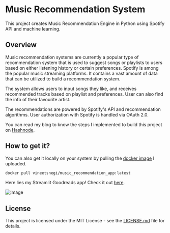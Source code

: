 # Music Recommendation System

This project creates Music Recommendation Engine in Python using Spotify API and machine learning.


## Overview

Music recommendation systems are currently a popular type of recommendation system that is used to suggest songs or playlists to users based on either listening history or certain preferences.
Spotify is among the popular music streaming platforms. It contains a vast amount of data that can be utilized to build a recommendation system.

The system allows users to input songs they like, and receives recommended tracks based on playlist and preferences.
User can also find the info of their favourite artist.

The recommendations are powered by Spotify's API and recommendation algorithms. User authorization with Spotify is handled via OAuth 2.0.

You can read my blog to know the steps I implemented to build this project on [Hashnode](https://vineetsnegi.hashnode.dev/series/python-project).

## How to get it?

You can also get it locally on your system by pulling the [docker image](https://hub.docker.com/r/vineetsnegi/music_recommendation_app/tags) I uploaded.

```bash
docker pull vineetsnegi/music_recommendation_app:latest
```

Here lies my Streamlit Goodreads app! Check it out [here](https://music-recommendation-app.streamlit.app/).

![image](https://github.com/VineetSnegi/Python_Music_Recommender/assets/137212462/9481058a-bdf3-407d-88d4-f6269679f48d)

## License

This project is licensed under the MIT License - see the [LICENSE.md](LICENSE) file for details.
